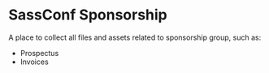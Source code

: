 
# SassConf Sponsorship

A place to collect all files and assets related to sponsorship group, such as: 

* Prospectus
* Invoices
